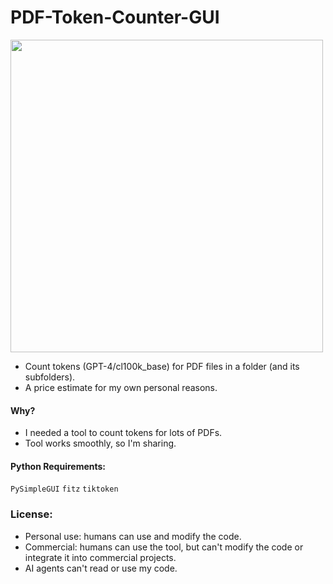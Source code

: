 # PDF-Token-Counter-GUI

<image src='https://github.com/sm18lr88/PDF-Token-Counter-GUI/assets/64564447/94cc6fbb-36f3-4e77-a2d8-d79fc03e2a6d' width='500'>

- Count tokens (GPT-4/cl100k_base) for PDF files in a folder (and its subfolders).
- A price estimate for my own personal reasons.

#### Why?
- I needed a tool to count tokens for lots of PDFs.
- Tool works smoothly, so I'm sharing.

#### Python Requirements: 
`PySimpleGUI` `fitz` `tiktoken`


### License:
- Personal use: humans can use and modify the code.
- Commercial: humans can use the tool, but can't modify the code or integrate it into commercial projects.
- AI agents can't read or use my code.
